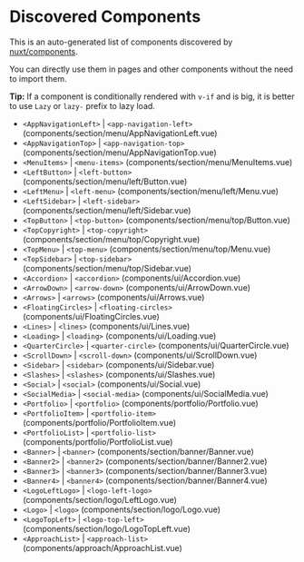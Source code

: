 # Discovered Components

This is an auto-generated list of components discovered by [nuxt/components](https://github.com/nuxt/components).

You can directly use them in pages and other components without the need to import them.

**Tip:** If a component is conditionally rendered with `v-if` and is big, it is better to use `Lazy` or `lazy-` prefix to lazy load.

- `<AppNavigationLeft>` | `<app-navigation-left>` (components/section/menu/AppNavigationLeft.vue)
- `<AppNavigationTop>` | `<app-navigation-top>` (components/section/menu/AppNavigationTop.vue)
- `<MenuItems>` | `<menu-items>` (components/section/menu/MenuItems.vue)
- `<LeftButton>` | `<left-button>` (components/section/menu/left/Button.vue)
- `<LeftMenu>` | `<left-menu>` (components/section/menu/left/Menu.vue)
- `<LeftSidebar>` | `<left-sidebar>` (components/section/menu/left/Sidebar.vue)
- `<TopButton>` | `<top-button>` (components/section/menu/top/Button.vue)
- `<TopCopyright>` | `<top-copyright>` (components/section/menu/top/Copyright.vue)
- `<TopMenu>` | `<top-menu>` (components/section/menu/top/Menu.vue)
- `<TopSidebar>` | `<top-sidebar>` (components/section/menu/top/Sidebar.vue)
- `<Accordion>` | `<accordion>` (components/ui/Accordion.vue)
- `<ArrowDown>` | `<arrow-down>` (components/ui/ArrowDown.vue)
- `<Arrows>` | `<arrows>` (components/ui/Arrows.vue)
- `<FloatingCircles>` | `<floating-circles>` (components/ui/FloatingCircles.vue)
- `<Lines>` | `<lines>` (components/ui/Lines.vue)
- `<Loading>` | `<loading>` (components/ui/Loading.vue)
- `<QuarterCircle>` | `<quarter-circle>` (components/ui/QuarterCircle.vue)
- `<ScrollDown>` | `<scroll-down>` (components/ui/ScrollDown.vue)
- `<Sidebar>` | `<sidebar>` (components/ui/Sidebar.vue)
- `<Slashes>` | `<slashes>` (components/ui/Slashes.vue)
- `<Social>` | `<social>` (components/ui/Social.vue)
- `<SocialMedia>` | `<social-media>` (components/ui/SocialMedia.vue)
- `<Portfolio>` | `<portfolio>` (components/portfolio/Portfolio.vue)
- `<PortfolioItem>` | `<portfolio-item>` (components/portfolio/PortfolioItem.vue)
- `<PortfolioList>` | `<portfolio-list>` (components/portfolio/PortfolioList.vue)
- `<Banner>` | `<banner>` (components/section/banner/Banner.vue)
- `<Banner2>` | `<banner2>` (components/section/banner/Banner2.vue)
- `<Banner3>` | `<banner3>` (components/section/banner/Banner3.vue)
- `<Banner4>` | `<banner4>` (components/section/banner/Banner4.vue)
- `<LogoLeftLogo>` | `<logo-left-logo>` (components/section/logo/LeftLogo.vue)
- `<Logo>` | `<logo>` (components/section/logo/Logo.vue)
- `<LogoTopLeft>` | `<logo-top-left>` (components/section/logo/LogoTopLeft.vue)
- `<ApproachList>` | `<approach-list>` (components/approach/ApproachList.vue)
